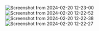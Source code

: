 
![Screenshot from 2024-02-20 12-23-00](https://github.com/AyushRudra/Udemy-Ecommerce-Angular/assets/153734147/430930ff-9226-4b21-8edb-7ec19ebc9c54)
![Screenshot from 2024-02-20 12-22-52](https://github.com/AyushRudra/Udemy-Ecommerce-Angular/assets/153734147/a4767823-751f-4384-b11e-33f9e1ed48c5)
![Screenshot from 2024-02-20 12-22-38](https://github.com/AyushRudra/Udemy-Ecommerce-Angular/assets/153734147/4a59d15a-71b3-4c05-a9d1-539e65e88620)
![Screenshot from 2024-02-20 12-22-27](https://github.com/AyushRudra/Udemy-Ecommerce-Angular/assets/153734147/df749b0c-cee6-4bc3-a061-417ee1f34b6f)
